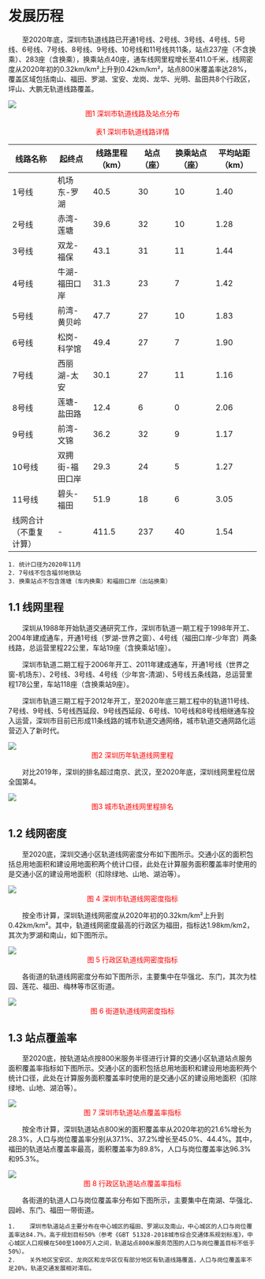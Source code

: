 # 发展历程

&emsp;&emsp;至2020年底，深圳市轨道线路已开通1号线、2号线、3号线、4号线、5号线、6号线、7号线、8号线、9号线、10号线和11号线共11条，站点237座（不含换乘）、283座（含换乘），换乘站点40座，通车线网里程增长至411.0千米，线网密度从2020年初的0.32km/km²上升到0.42km/km²，站点800米覆盖率达28%，覆盖区域包括南山、福田、罗湖、宝安、龙岗、龙华、光明、盐田共8个行政区，坪山、大鹏无轨道线路覆盖。

<div class="demo">
<img src="https://raw.githubusercontent.com/741311791/Study_notes/main/img/20201202165548.png"   />
</div>
<center style='color:red;'> 图1 深圳市轨道线路及站点分布 </center>

<br/>

<center style='color:red;'> 表1 深圳市轨道线路详情 </center>

| **线路名称**  | **起终点** | **线路里程（km）** | **站点（座）** | **换乘站点（座）** | **平均站距（km）** |
| ------------------------------------------------------------ | --------------- | -------------- | -------------- | ------------------ | -------------- |
| 1号线                                                        | 机场东-罗湖     | 40.5           | 30             | 10                 | 1.40           |
| 2号线                                                        | 赤湾-莲塘       | 39.6           | 32             | 10                 | 1.28           |
| 3号线                                                        | 双龙-福保       | 43.1           | 31             | 11                 | 1.44           |
| 4号线                                                        | 牛湖-福田口岸   | 31.3           | 23             | 7                  | 1.42           |
| 5号线                                                        | 前湾-黄贝岭     | 47.7           | 27             | 10                 | 1.83           |
| 6号线                                                        | 松岗-科学馆     | 49.4           | 27             | 7                  | 1.90           |
| 7号线                                                        | 西丽湖-太安     | 30.1           | 27             | 11                 | 1.16           |
| 8号线                                                        | 莲塘-盐田路     | 12.4           | 6              | 0                  | 2.06           |
| 9号线                                                        | 前湾-文锦       | 36.2           | 32             | 9                  | 1.17           |
| 10号线                                                       | 双拥街-福田口岸 | 29.3           | 24             | 5                  | 1.27           |
| 11号线                                                       | 碧头-福田       | 51.9           | 18             | 6                  | 3.05           |
| 线网合计（不重复计算）|             -                          | 411.5           | 237            | 40             | 1.54               |                |
```{admonition} 注意
1. 统计口径为2020年11月
2. 7号线不包含福邻地铁站
3. 换乘站点不包含莲塘（车内换乘）和福田口岸（出站换乘）
```


## 1.1    线网里程

&emsp;&emsp;深圳从1988年开始轨道交通研究工作，深圳市轨道一期工程于1998年开工、2004年建成通车，开通1号线（罗湖-世界之窗）、4号线（福田口岸-少年宫）两条线路，总运营里程22公里，车站19座（含换乘站1座）。

&emsp;&emsp;深圳市轨道二期工程于2006年开工、2011年建成通车，开通1号线（世界之窗-机场东）、2号线、3号线、4号线（少年宫-清湖）、5号线五条线路，总运营里程178公里，车站118座（含换乘站9座）。

&emsp;&emsp;深圳市轨道三期工程于2012年开工，至2020年底三期工程中的轨道11号线、7号线、9号线、5号线西延段、9号线西延段、6号线、10号线和8号线相继通车投入运营，深圳市目前已形成11条线路的城市轨道交通网络，城市轨道交通网路化运营迈入了新时代。

<div class="demo">
<img src="https://raw.githubusercontent.com/741311791/Study_notes/main/img/image-20201202173251442.png"  div class="demo" align=center />
</div>
<center style='color:red;'> 图2 深圳历年轨道线网里程 </center>

&emsp;&emsp;对比2019年，深圳的排名超过南京、武汉，至2020年底，深圳线网里程位居全国第4。

<div class="demo">
<img src="https://raw.githubusercontent.com/741311791/Study_notes/main/img/image-20201202173324144.png"  div align=center />
</div>
<center style='color:red;'> 图3 城市轨道线网里程排名 </center>

 

## 1.2    线网密度

&emsp;&emsp;至2020底，深圳交通小区轨道线网密度分布如下图所示。交通小区的面积包括总用地面积和建设用地面积两个统计口径，此处在计算服务面积覆盖率时使用的是交通小区的建设用地面积（扣除绿地、山地、湖泊等）。

<div class="demo">
<img src="https://raw.githubusercontent.com/741311791/Study_notes/main/img/image-20201202173339627.png"  div align=center />
</div>
<center style='color:red;'> 图 4 深圳市轨道线网密度指标 </center>

&emsp;&emsp;按全市计算，深圳轨道线网密度从2020年初的0.32km/km²上升到0.42km/km²。其中，轨道线网密度最高的行政区为福田，指标达1.98km/km2，其次为罗湖和南山，如下图所示。
<div class="demo">
<img src="https://raw.githubusercontent.com/741311791/Study_notes/main/img/image-20201202170743259.png"  div align=center />
</div>
<center style='color:red;'> 图 5 行政区轨道线网密度指标 </center>

&emsp;&emsp;各街道的轨道线网密度分布如下图所示，主要集中在华强北、东门，其次为桂园、莲花、福田、梅林等市区街道。
<div class="demo">
<img src="https://raw.githubusercontent.com/741311791/Study_notes/main/img/20201202171512.png"  div align=center />
</div>
<center style='color:red;'> 图 6 街道轨道线网密度指标 </center>



 

## 1.3    站点覆盖率

&emsp;&emsp;至2020底，按轨道站点按800米服务半径进行计算的交通小区轨道站点服务面积覆盖率指标如下图所示。交通小区的面积包括总用地面积和建设用地面积两个统计口径，此处在计算服务面积覆盖率时使用的是交通小区的建设用地面积（扣除绿地、山地、湖泊等）。
<div class="demo">
<img src="https://raw.githubusercontent.com/741311791/Study_notes/main/img/image-20201202171841726.png"  div align=center />
</div>
<center style='color:red;'> 图 7 深圳市轨道站点覆盖率指标 </center>



&emsp;&emsp;按全市计算，深圳轨道站点800米的面积覆盖率从2020年初的21.6%增长为28.3%，人口与岗位覆盖率分别从37.1%、37.2%增长至45.0%、44.4%。其中，福田的轨道站点覆盖率最高，面积覆盖率为89.8%，人口与岗位覆盖率达96.3%和95.3%。
<div class="demo">
<img src="https://raw.githubusercontent.com/741311791/Study_notes/main/img/image-20201202172743788.png"  div align=center />
</div>
<center style='color:red;'> 图 8 行政区轨道站点覆盖率指标 </center>



&emsp;&emsp;各街道的轨道人口与岗位覆盖率分布如下图所示，主要集中在南湖、华强北、园岭、东门、福田一带街道。
```{admonition} important!
1.    深圳市轨道站点主要分布在中心城区的福田、罗湖以及南山，中心城区的人口与岗位覆盖率达84.7%，高于规划目标50%（参考《GBT 51328-2018城市综合交通体系规划标准》，中心城区人口规模在500至1000万人之间，轨道站点800米服务范围的人口与岗位覆盖目标不低于50%）。
2.    关外地区宝安区、龙岗区和龙华区仅有部分地区有轨道线路覆盖，人口与岗位覆盖率不足20%，轨道交通发展相对滞后。
```


